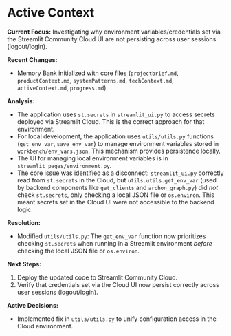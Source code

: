 # Active Context

**Current Focus:** Investigating why environment variables/credentials set via the Streamlit Community Cloud UI are not persisting across user sessions (logout/login).

**Recent Changes:**
-   Memory Bank initialized with core files (`projectbrief.md`, `productContext.md`, `systemPatterns.md`, `techContext.md`, `activeContext.md`, `progress.md`).

**Analysis:**
-   The application uses `st.secrets` in `streamlit_ui.py` to access secrets deployed via Streamlit Cloud. This is the correct approach for that environment.
-   For local development, the application uses `utils/utils.py` functions (`get_env_var`, `save_env_var`) to manage environment variables stored in `workbench/env_vars.json`. This mechanism provides persistence locally.
-   The UI for managing local environment variables is in `streamlit_pages/environment.py`.
-   The core issue was identified as a disconnect: `streamlit_ui.py` correctly read from `st.secrets` in the Cloud, but `utils.utils.get_env_var` (used by backend components like `get_clients` and `archon_graph.py`) did *not* check `st.secrets`, only checking a local JSON file or `os.environ`. This meant secrets set in the Cloud UI were not accessible to the backend logic.

**Resolution:**
-   Modified `utils/utils.py`: The `get_env_var` function now prioritizes checking `st.secrets` when running in a Streamlit environment *before* checking the local JSON file or `os.environ`.

**Next Steps:**
1.  Deploy the updated code to Streamlit Community Cloud.
2.  Verify that credentials set via the Cloud UI now persist correctly across user sessions (logout/login).

**Active Decisions:**
-   Implemented fix in `utils/utils.py` to unify configuration access in the Cloud environment.
